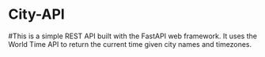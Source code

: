 # City-API

#This is a simple REST API built with the FastAPI web framework. It uses the World Time API to return the current time given city names and timezones.  
